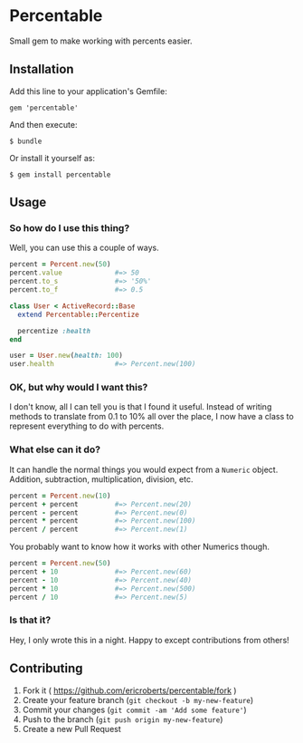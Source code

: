 # Percentable

Small gem to make working with percents easier.

## Installation

Add this line to your application's Gemfile:

    gem 'percentable'

And then execute:

    $ bundle

Or install it yourself as:

    $ gem install percentable

## Usage

### So how do I use this thing?

Well, you can use this a couple of ways.

``` ruby
percent = Percent.new(50)
percent.value             #=> 50
percent.to_s              #=> '50%'
percent.to_f              #=> 0.5

class User < ActiveRecord::Base
  extend Percentable::Percentize

  percentize :health
end

user = User.new(health: 100)
user.health               #=> Percent.new(100)
```

### OK, but why would I want this?

I don't know, all I can tell you is that I found it useful. Instead of writing methods to translate from 0.1 to 10% all over the place, I now have a class to represent everything to do with percents.

### What else can it do?

It can handle the normal things you would expect from a `Numeric` object. Addition, subtraction, multiplication, division, etc.

``` ruby
percent = Percent.new(10)
percent + percent         #=> Percent.new(20)
percent - percent         #=> Percent.new(0)
percent * percent         #=> Percent.new(100)
percent / percent         #=> Percent.new(1)
```

You probably want to know how it works with other Numerics though.

``` ruby
percent = Percent.new(50)
percent + 10              #=> Percent.new(60)
percent - 10              #=> Percent.new(40)
percent * 10              #=> Percent.new(500)
percent / 10              #=> Percent.new(5)
```

### Is that it?

Hey, I only wrote this in a night. Happy to except contributions from others!

## Contributing

1. Fork it ( https://github.com/ericroberts/percentable/fork )
2. Create your feature branch (`git checkout -b my-new-feature`)
3. Commit your changes (`git commit -am 'Add some feature'`)
4. Push to the branch (`git push origin my-new-feature`)
5. Create a new Pull Request
